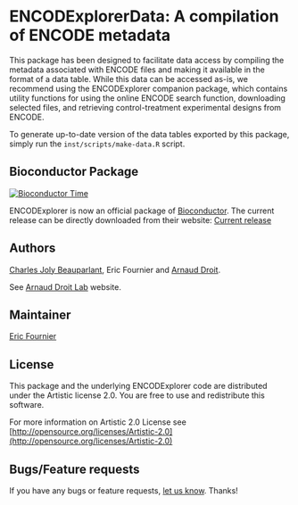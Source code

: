 ENCODExplorerData: A compilation of ENCODE metadata
========================================================

This package has been designed to facilitate data access by compiling the 
metadata associated with ENCODE files and making it available in the format
of a data table. While this data can be accessed as-is, we recommend using
the ENCODExplorer companion package, which contains utility functions
for using the online ENCODE search function, downloading selected files,
and retrieving control-treatment experimental designs from ENCODE.

To generate up-to-date version of the data tables exported by this package,
simply run the `inst/scripts/make-data.R` script.

## Bioconductor Package ##

[![Bioconductor Time](http://bioconductor.org/shields/years-in-bioc/ENCODExplorer.svg)](http://bioconductor.org/packages/release/bioc/html/ENCODExplorer.html "Bioconductor status")

ENCODExplorer is now an official package of [Bioconductor](http://bioconductor.org/). The current release can be directly downloaded from their website:
[Current release](http://www.bioconductor.org/packages/release/bioc/html/ENCODExplorer.html)

## Authors ##

[Charles Joly Beauparlant](http://ca.linkedin.com/pub/charles-joly-beauparlant/89/491/3b3 "Charles Joly Beauparlant"), Eric Fournier and [Arnaud Droit](http://ca.linkedin.com/in/drarnaud "Arnaud Droit").

See [Arnaud Droit Lab](http://bioinformatique.ulaval.ca/home/ "Arnaud Droit Lab") website.

## Maintainer ##

[Eric Fournier](mailto:fournier.eric.2@crchudequebec.ulaval.ca "Eric Fournier")

## License ##

This package and the underlying ENCODExplorer code are distributed under the Artistic license 2.0. You are free to use and redistribute this software. 

For more information on Artistic 2.0 License see [http://opensource.org/licenses/Artistic-2.0](http://opensource.org/licenses/Artistic-2.0)

## Bugs/Feature requests ##

If you have any bugs or feature requests, [let us know](https://github.com/ArnaudDroitLab/ENCODExplorerData/issues). Thanks!
